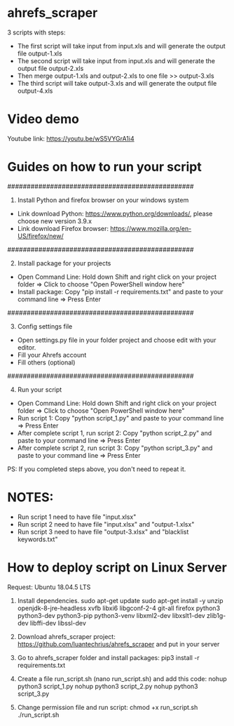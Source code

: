 # ahrefs_scraper
3 scripts with steps:
- The first script will take input from input.xls and will generate the output file output-1.xls
- The second script will take input from input.xls and will generate the output file output-2.xls
- Then merge output-1.xls and output-2.xls to one file >> output-3.xls
- The third script will take output-3.xls and will generate the output file output-4.xls

# Video demo
Youtube link: https://youtu.be/wS5VYGrA1i4

# Guides on how to run your script
################################################

1. Install Python and firefox browser on your windows system
- Link download Python: https://www.python.org/downloads/, please choose new version 3.9.x
- Link download Firefox browser: https://www.mozilla.org/en-US/firefox/new/

################################################

2. Install package for your projects
- Open Command Line: Hold down Shift and right click on your project folder => Click to choose "Open PowerShell window here"
- Install package: Copy "pip install -r requirements.txt" and paste to your command line => Press Enter


################################################

3. Config settings file
- Open settings.py file in your folder project and choose edit with your editor. 
- Fill your Ahrefs account
- Fill others (optional)

################################################

4. Run your script
- Open Command Line: Hold down Shift and right click on your project folder => Click to choose "Open PowerShell window here"
- Run script 1: Copy "python script_1.py" and paste to your command line => Press Enter
- After complete script 1, run script 2: Copy "python script_2.py" and paste to your command line => Press Enter
- After complete script 2, run script 3: Copy "python script_3.py" and paste to your command line => Press Enter

PS: If you completed steps above, you don't need to repeat it.

# NOTES:

- Run script 1 need to have file "input.xlsx"
- Run script 2 need to have file "input.xlsx" and "output-1.xlsx"
- Run script 3 need to have file "output-3.xlsx" and "blacklist keywords.txt"


# How to deploy script on Linux Server
Request: Ubuntu 18.04.5 LTS

1. Install dependencies.
sudo apt-get update
sudo apt-get install -y unzip openjdk-8-jre-headless xvfb libxi6 libgconf-2-4 git-all firefox python3 python3-dev python3-pip python3-venv libxml2-dev libxslt1-dev zlib1g-dev libffi-dev libssl-dev

2. Download ahrefs_scraper project: https://github.com/luantechrius/ahrefs_scraper and put in your server

3. Go to ahrefs_scraper folder and install packages:
pip3 install -r requirements.txt

4. Create a file run_script.sh (nano run_script.sh) and add this code:
nohup python3 script_1.py
nohup python3 script_2.py
nohup python3 script_3.py

5. Change permission file and run script:
chmod +x run_script.sh
./run_script.sh